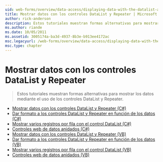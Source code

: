 ```yaml
---
uid: web-forms/overview/data-access/displaying-data-with-the-datalist-and-repeater/index
title: Mostrar datos con los controles DataList y Repeater | Microsoft Docs
author: rick-anderson
description: Estos tutoriales muestran formas alternativas para mostrar los datos mediante el uso de los controles DataList y Repeater.
ms.author: riande
ms.date: 10/05/2011
ms.assetid: 3005174a-ba3d-4937-8b3e-b913ee4172ac
msc.legacyurl: /web-forms/overview/data-access/displaying-data-with-the-datalist-and-repeater
msc.type: chapter
---
```

<a name="displaying-data-with-the-datalist-and-repeater"></a>Mostrar datos con los controles DataList y Repeater
====================
> Estos tutoriales muestran formas alternativas para mostrar los datos mediante el uso de los controles DataList y Repeater.


- [Mostrar datos con los controles DataList y Repeater (C#)](displaying-data-with-the-datalist-and-repeater-controls-cs.md)
- [Dar formato a los controles DataList y Repeater en función de los datos (C#)](formatting-the-datalist-and-repeater-based-upon-data-cs.md)
- [Mostrar varios registros por fila con el control DataList (C#)](showing-multiple-records-per-row-with-the-datalist-control-cs.md)
- [Controles web de datos anidados (C#)](nested-data-web-controls-cs.md)
- [Mostrar datos con los controles DataList y Repeater (VB)](displaying-data-with-the-datalist-and-repeater-controls-vb.md)
- [Dar formato a los controles DataList y Repeater en función de los datos (VB)](formatting-the-datalist-and-repeater-based-upon-data-vb.md)
- [Mostrar varios registros por fila con el control DataList (VB)](showing-multiple-records-per-row-with-the-datalist-control-vb.md)
- [Controles web de datos anidados (VB)](nested-data-web-controls-vb.md)
